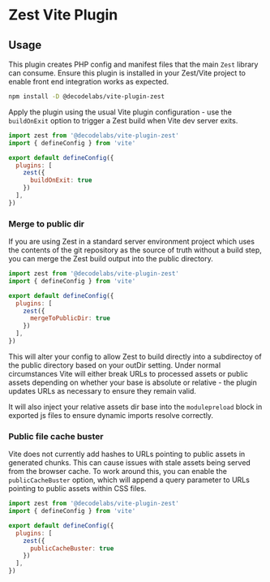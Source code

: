 # Zest Vite Plugin

## Usage

This plugin creates PHP config and manifest files that the main <code>Zest</code> library can consume.
Ensure this plugin is installed in your Zest/Vite project to enable front end integration works as expected.

```bash
npm install -D @decodelabs/vite-plugin-zest
```

Apply the plugin using the usual Vite plugin configuration - use the <code>buildOnExit</code> option to trigger a Zest build when Vite dev server exits.

```javascript
import zest from '@decodelabs/vite-plugin-zest'
import { defineConfig } from 'vite'

export default defineConfig({
  plugins: [
    zest({
      buildOnExit: true
    })
  ],
})
```

### Merge to public dir

If you are using Zest in a standard server environment project which uses the contents of the git repository as the source of truth without a build step, you can merge the Zest build output into the public directory.

```javascript
import zest from '@decodelabs/vite-plugin-zest'
import { defineConfig } from 'vite'

export default defineConfig({
  plugins: [
    zest({
      mergeToPublicDir: true
    })
  ],
})
```

This will alter your config to allow Zest to build directly into a subdirectoy of the public directory based on your outDir setting. Under normal circumstances Vite will either break URLs to processed assets or public assets depending on whether your base is absolute or relative - the plugin updates URLs as necessary to ensure they remain valid.

It will also inject your relative assets dir base into the <code>modulepreload</code> block in exported js files to ensure dynamic imports resolve correctly.


### Public file cache buster

Vite does not currently add hashes to URLs pointing to public assets in generated chunks. This can cause issues with stale assets being served from the browser cache. To work around this, you can enable the <code>publicCacheBuster</code> option, which will append a query parameter to URLs pointing to public assets within CSS files.

```javascript
import zest from '@decodelabs/vite-plugin-zest'
import { defineConfig } from 'vite'

export default defineConfig({
  plugins: [
    zest({
      publicCacheBuster: true
    })
  ],
})
```
